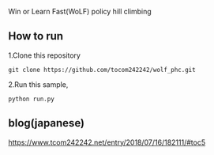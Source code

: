 Win or Learn Fast(WoLF) policy hill climbing

## How to run

1.Clone this repository


```
git clone https://github.com/tocom242242/wolf_phc.git
```

2.Run this sample, 

```
python run.py
```

## blog(japanese)
https://www.tcom242242.net/entry/2018/07/16/182111/#toc5
